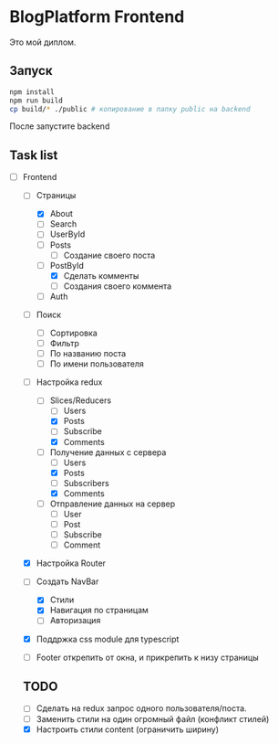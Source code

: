 # BlogPlatform Frontend

Это мой диплом.  

## Запуск
```bash
npm install
npm run build
cp build/* ./public # копирование в папку public на backend
```
После запустите backend

## Task list
- [ ] Frontend
  - [ ] Страницы
    - [x] About
    - [ ] Search
    - [ ] UserById
    - [ ] Posts
      - [ ] Создание своего поста
    - [ ] PostById
      - [x] Сделать комменты
      - [ ] Создания своего коммента
    - [ ] Auth
  - [ ] Поиск
    - [ ] Сортировка
    - [ ] Фильтр
    - [ ] По названию поста
    - [ ] По имени пользователя
  - [ ] Настройка redux
    - [ ] Slices/Reducers
      - [ ] Users
      - [x] Posts
      - [ ] Subscribe
      - [x] Comments
    - [ ] Получение данных с сервера
      - [ ] Users
      - [x] Posts
      - [ ] Subscribers
      - [x] Comments
    - [ ] Отправление данных на сервер
      - [ ] User
      - [ ] Post
      - [ ] Subscribe
      - [ ] Comment
  - [x] Настройка Router
  - [ ] Создать NavBar
    - [x] Стили
    - [x] Навигация по страницам
    - [ ] Авторизация
  - [x] Поддржка css module для typescript
  - [ ] Footer открепить от окна, и прикрепить к низу страницы


  ## TODO
  - [ ] Сделать на redux запрос одного пользователя/поста.
  - [ ] Заменить стили на один огромный файл (конфликт стилей)
  - [x] Настроить стили content (ограничить ширину)
